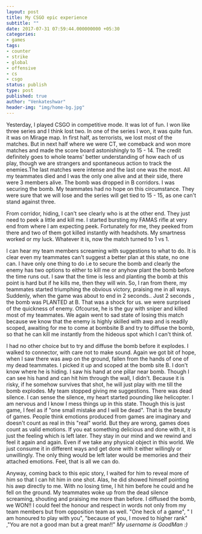 ```yaml
---
layout: post
title: My CSGO epic experience
subtitle: ""
date: 2017-07-31 07:59:44.000000000 +05:30
categories:
- games
tags:
- counter
- strike
- global
- offensive
- cs
- csgo
status: publish
type: post
published: true
author: "Venkateshwar"
header-img: "img/home-bg.jpg"
---
```


Yesterday, I played CSGO in competitive mode. It was lot of fun. I won like three series and I think lost two. In one of the series I won, it was quite fun. it was on Mirage map. In first half, as terrorists, we lost most of the matches. But in next half where we were CT, we comeback and won more matches and made the score board astonishingly to 15 - 14. The credit  definitely goes to whole teams' better understanding of how each of us play, though we are strangers and spontaneous action to track the enemies.The last matches were intense and the last one was the most. All my teammates died and I was the only one alive and at their side, there were 3 members alive. The bomb was dropped in B corridors. I was securing the bomb. My teammates had no hope on this circumstance. They were sure that we will lose and the series will get tied to 15 - 15, as one can't stand against three.

From corridor, hiding, I can't see clearly who is at the other end. They just need to peek a little and kill me. I started bursting my FAMAS rifle at very end from where I am expecting peek. Fortunately for me, they peeked from there and two of them got killed instantly with headshots. My smartness worked or my luck. Whatever it is, now the match turned to 1 vs 1.

I can hear my team members screaming with suggestions to what to do. It is clear even my teammates can't suggest a better plan at this state, no one can. I have only one thing to do i.e to secure the bomb and clearly the enemy has two options to either to kill me or anyhow plant the bomb before the time runs out. I saw that the time is less and planting the bomb at this point is hard but if he kills me, then they will win. So, I ran from there, my teammates started triumphing the obvious victory, praising me in all ways. Suddenly, when the game was about to end in 2 seconds.. Just 2 seconds , the bomb was PLANTED at B. That was a shock for us. we were surprised of the quickness of enemy. Ofcourse, he is the guy with sniper and killed most of my teammates. We again went to sad state of losing this match because we know that the enemy is highly skilled with awp and  is readily scoped, awaiting for me to come at bombsite B and try to diffuse the bomb, so that he can kill me  instantly from the hideous spot which I can't think of. 

I had no other choice but to try and diffuse the bomb before it explodes. I walked to connector, with care not to make sound. Again we got bit of hope, when I saw there was awp on the ground, fallen from the hands of one of my dead teammates. I picked it up and scoped at the bomb site B. I don't know where he is hiding. I saw his hand at one pillar near bomb. Though I can see his hand and can hit him through the wall, I didn't. Because it is risky, if he somehow survives that shot, he will just play with me till the bomb explodes. My team stopped giving me suggestions. There was dead silence. I can sense the silence, my heart started pounding like helicopter. I am nervous and I know I mess things up in this state. Though this is just game, I feel as if "one small mistake and I will be dead".  That is the beauty of games. People think emotions produced from games are imaginary and doesn't count as real in this "real" world. But they are wrong, games does count as valid emotions. If you eat something delicious and done with it, it is just the feeling which is left later. They stay in our mind and we rewind and feel it again and again. Even if we take any physical object in this world. We just consume it in different ways and get done with it either willingly or unwillingly. The only thing would be left later would be memories and their attached emotions. Feel, that is all we can do.

Anyway, coming back to this epic story, I waited for him to reveal more of him so that I can hit him in one shot. Alas, he did showed himself pointing his awp directly to me. With no losing time, I hit him before he could and he fell on the ground. My teammates woke up from the dead silence screaming, shouting and praising me more than before. I diffused the bomb, we WON!! I could feel the honour and respect in words not only from my team members but from opposition team as well. "One heck of a game", " I am honoured to play with you",  "because of you, I moved to higher rank" ,"You are  not a good man but a great man!!" *My username is GoodMan :)*
